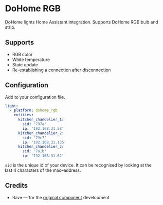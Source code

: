 # DoHome RGB

DoHome lights Home Assistant integration. Supports DoHome RGB bulb and strip.
## Supports

* RGB color
* White temperature
* State update
* Re-establishing a connection after disconnection

## Configuration

Add to your configuration file.

```yaml
light:
  - platform: dohome_rgb
    entities:
      kitchen_chandelier_1:
        sid: '797a'
        ip: '192.168.31.58'
      kitchen_chandelier_2:
        sid: '79c7'
        ip: '192.168.31.135'
      kitchen_chandelier_3:
        sid: '7a1b'
        ip: '192.168.31.62'
```

`sid` is the unique id of your device. It can be recognised by looking at the last 4 characters of the mac–address.

## Credits

* Rave — for the [original component](https://github.com/SmartArduino/DoHome/tree/master/DoHome_HassAssistant_Component) development
